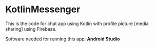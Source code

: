 # KotlinMessenger

This is the code for chat app using Kotlin with profile picture [media sharing] using Firebase.

Software needed for running this app: **Android Studio**
